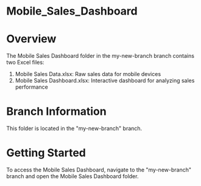 # Mobile_Sales_Dashboard
# Overview
The Mobile Sales Dashboard folder in the my-new-branch branch contains two Excel files:

1. Mobile Sales Data.xlsx: Raw sales data for mobile devices
2. Mobile Sales Dashboard.xlsx: Interactive dashboard for analyzing sales performance

# Branch Information
This folder is located in the "my-new-branch" branch.

# Getting Started
To access the Mobile Sales Dashboard, navigate to the "my-new-branch" branch and open the Mobile Sales Dashboard folder.
